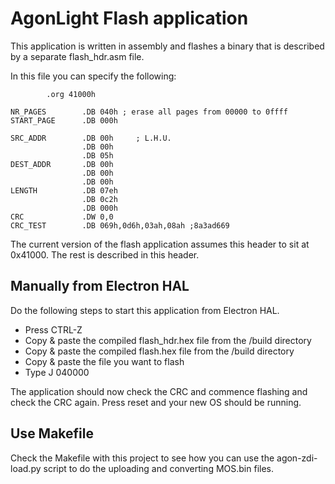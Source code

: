 # AgonLight Flash application
This application is written in assembly and flashes a binary that is described by a separate flash_hdr.asm file.

In this file you can specify the following:
```
        .org 41000h

NR_PAGES        .DB 040h ; erase all pages from 00000 to 0ffff
START_PAGE      .DB 000h

SRC_ADDR        .DB 00h     ; L.H.U.
                .DB 00h
                .DB 05h
DEST_ADDR       .DB 00h
                .DB 00h
                .DB 00h
LENGTH          .DB 07eh
                .DB 0c2h
                .DB 000h
CRC             .DW 0,0
CRC_TEST        .DB 069h,0d6h,03ah,08ah ;8a3ad669
```
The current version of the flash application assumes this header to sit at 0x41000. The rest is described in this header.

## Manually from Electron HAL
Do the following steps to start this application from Electron HAL.
* Press CTRL-Z
* Copy & paste the compiled flash_hdr.hex file from the /build directory
* Copy & paste the compiled flash.hex file from the /build directory
* Copy & paste the file you want to flash
* Type J 040000

The application should now check the CRC and commence flashing and check the CRC again. Press reset and your new OS should be running.

## Use Makefile
Check the Makefile with this project to see how you can use the agon-zdi-load.py script to do the uploading and converting MOS.bin files.